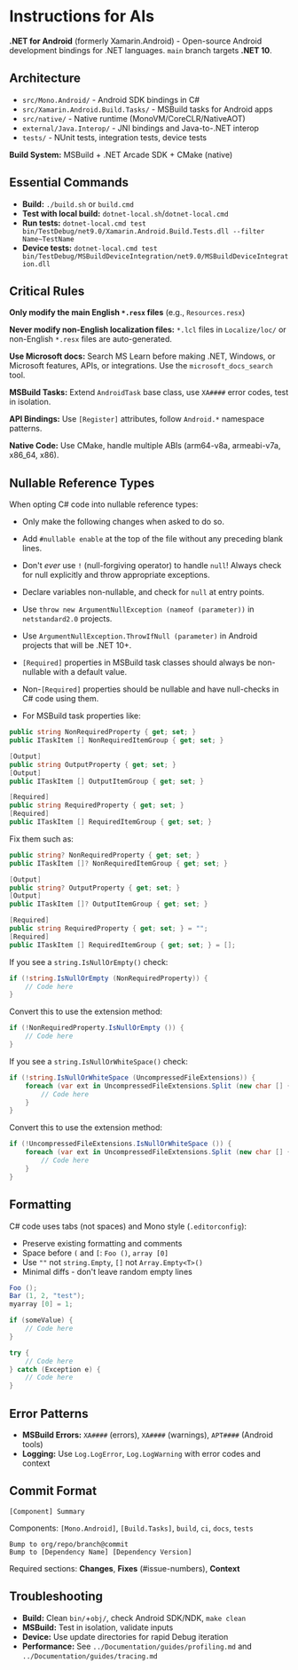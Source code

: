 # Instructions for AIs

**.NET for Android** (formerly Xamarin.Android) - Open-source Android development bindings for .NET languages. `main` branch targets **.NET 10**.

## Architecture
- `src/Mono.Android/` - Android SDK bindings in C#
- `src/Xamarin.Android.Build.Tasks/` - MSBuild tasks for Android apps  
- `src/native/` - Native runtime (MonoVM/CoreCLR/NativeAOT)
- `external/Java.Interop/` - JNI bindings and Java-to-.NET interop
- `tests/` - NUnit tests, integration tests, device tests

**Build System:** MSBuild + .NET Arcade SDK + CMake (native)

## Essential Commands
- **Build:** `./build.sh` or `build.cmd`
- **Test with local build:** `dotnet-local.sh`/`dotnet-local.cmd` 
- **Run tests:** `dotnet-local.cmd test bin/TestDebug/net9.0/Xamarin.Android.Build.Tests.dll --filter Name~TestName`
- **Device tests:** `dotnet-local.cmd test bin/TestDebug/MSBuildDeviceIntegration/net9.0/MSBuildDeviceIntegration.dll`

## Critical Rules

**Only modify the main English `*.resx` files** (e.g., `Resources.resx`)

**Never modify non-English localization files:** `*.lcl` files in `Localize/loc/` or non-English `*.resx` files are auto-generated.

**Use Microsoft docs:** Search MS Learn before making .NET, Windows, or Microsoft features, APIs, or integrations. Use the `microsoft_docs_search` tool.

**MSBuild Tasks:** Extend `AndroidTask` base class, use `XA####` error codes, test in isolation.

**API Bindings:** Use `[Register]` attributes, follow `Android.*` namespace patterns.

**Native Code:** Use CMake, handle multiple ABIs (arm64-v8a, armeabi-v7a, x86_64, x86).

## Nullable Reference Types

When opting C# code into nullable reference types:

* Only make the following changes when asked to do so.

* Add `#nullable enable` at the top of the file without any preceding blank lines.

* Don't *ever* use `!` (null-forgiving operator) to handle `null`! Always check for null explicitly and throw appropriate exceptions.

* Declare variables non-nullable, and check for `null` at entry points.

* Use `throw new ArgumentNullException (nameof (parameter))` in `netstandard2.0` projects.

* Use `ArgumentNullException.ThrowIfNull (parameter)` in Android projects that will be .NET 10+.

* `[Required]` properties in MSBuild task classes should always be non-nullable with a default value.

* Non-`[Required]` properties should be nullable and have null-checks in C# code using them.

* For MSBuild task properties like:

```csharp
public string NonRequiredProperty { get; set; }
public ITaskItem [] NonRequiredItemGroup { get; set; }

[Output]
public string OutputProperty { get; set; }
[Output]
public ITaskItem [] OutputItemGroup { get; set; }

[Required]
public string RequiredProperty { get; set; }
[Required]
public ITaskItem [] RequiredItemGroup { get; set; }
```

Fix them such as:

```csharp
public string? NonRequiredProperty { get; set; }
public ITaskItem []? NonRequiredItemGroup { get; set; }

[Output]
public string? OutputProperty { get; set; }
[Output]
public ITaskItem []? OutputItemGroup { get; set; }

[Required]
public string RequiredProperty { get; set; } = "";
[Required]
public ITaskItem [] RequiredItemGroup { get; set; } = [];
```

If you see a `string.IsNullOrEmpty()` check:

```csharp
if (!string.IsNullOrEmpty (NonRequiredProperty)) {
    // Code here
}
```

Convert this to use the extension method:

```csharp
if (!NonRequiredProperty.IsNullOrEmpty ()) {
    // Code here
}
```

If you see a `string.IsNullOrWhiteSpace()` check:

```csharp
if (!string.IsNullOrWhiteSpace (UncompressedFileExtensions)) {
    foreach (var ext in UncompressedFileExtensions.Split (new char [] { ';', ',' }, StringSplitOptions.RemoveEmptyEntries)) {
        // Code here
    }
}
```

Convert this to use the extension method:

```csharp
if (!UncompressedFileExtensions.IsNullOrWhiteSpace ()) {
    foreach (var ext in UncompressedFileExtensions.Split (new char [] { ';', ',' }, StringSplitOptions.RemoveEmptyEntries)) {
        // Code here
    }
}
```

## Formatting

C# code uses tabs (not spaces) and Mono style (`.editorconfig`):
- Preserve existing formatting and comments
- Space before `(` and `[`: `Foo ()`, `array [0]`
- Use `""` not `string.Empty`, `[]` not `Array.Empty<T>()`
- Minimal diffs - don't leave random empty lines

```csharp
Foo ();
Bar (1, 2, "test");
myarray [0] = 1;

if (someValue) {
    // Code here
}

try {
    // Code here
} catch (Exception e) {
    // Code here
}
```

## Error Patterns
- **MSBuild Errors:** `XA####` (errors), `XA####` (warnings), `APT####` (Android tools)
- **Logging:** Use `Log.LogError`, `Log.LogWarning` with error codes and context

## Commit Format
```
[Component] Summary
```
Components: `[Mono.Android]`, `[Build.Tasks]`, `build`, `ci`, `docs`, `tests`

```
Bump to org/repo/branch@commit
Bump to [Dependency Name] [Dependency Version]
```

Required sections: **Changes**, **Fixes** (#issue-numbers), **Context**

## Troubleshooting
- **Build:** Clean `bin/`+`obj/`, check Android SDK/NDK, `make clean`
- **MSBuild:** Test in isolation, validate inputs
- **Device:** Use update directories for rapid Debug iteration
- **Performance:** See `../Documentation/guides/profiling.md` and `../Documentation/guides/tracing.md`
